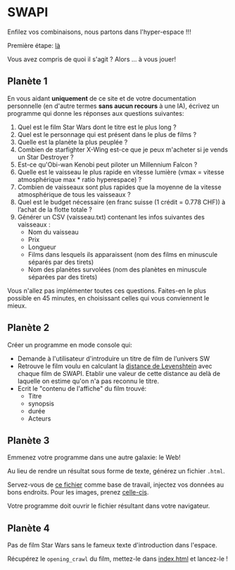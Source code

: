 # SWAPI

Enfilez vos combinaisons, nous partons dans l'hyper-espace !!!

Première étape: [là](https://swapi.dev/)

Vous avez compris de quoi il s'agit ? Alors ... à vous jouer!

## Planète 1

En vous aidant **uniquement** de ce site et de votre documentation personnelle (en d'autre termes **sans aucun recours** à une IA), écrivez un programme qui donne les réponses aux questions suivantes:

1. Quel est le film Star Wars dont le titre est le plus long ?
2. Quel est le personnage qui est présent dans le plus de films ?
3. Quelle est la planète la plus peuplée ?
4. Combien de starfighter X-Wing est-ce que je peux m'acheter si je vends un Star Destroyer ?
5. Est-ce qu'Obi-wan Kenobi peut piloter un Millennium Falcon ?
6. Quelle est le vaisseau le plus rapide en vitesse lumière (vmax = vitesse atmosphérique max * ratio hyperespace) ?
7. Combien de vaisseaux sont plus rapides que la moyenne de la vitesse atmosphérique de tous les vaisseaux ?
8. Quel est le budget nécessaire (en franc suisse (1 crédit = 0.778 CHF)) à l’achat de la flotte totale ?
9. Générer un CSV (vaisseau.txt) contenant les infos suivantes des vaisseaux : 
   - Nom du vaisseau
   - Prix
   - Longueur
   - Films dans lesquels ils apparaissent (nom des films en minuscule séparés par des tirets)
   - Nom des planètes survolées (nom des planètes en minuscule séparées par des tirets)

Vous n'allez pas implémenter toutes ces questions. Faites-en le plus possible en 45 minutes, en choisissant celles qui vous conviennent le mieux.

## Planète 2

Créer un programme en mode console qui:

  - Demande à l'utilisateur d'introduire un titre de film de l’univers SW
  - Retrouve le film voulu en calculant la [distance de Levenshtein](https://fr.wikipedia.org/wiki/Distance_de_Levenshtein) avec chaque film de SWAPI. Etablir une valeur de cette distance au delà de laquelle on estime qu'on n'a pas reconnu le titre.
  - Ecrit le "contenu de l'affiche" du film trouvé: 
    - Titre
    - synopsis
    - durée
    - Acteurs

## Planète 3

Emmenez votre programme dans une autre galaxie: le Web!

Au lieu de rendre un résultat sous forme de texte, générez un fichier `.html`.

Servez-vous de [ce fichier](./billboard.html) comme base de travail, injectez vos données au bons endroits. Pour les images, prenez [celle-cis](./sw-affiches.zip).

Votre programme doit ouvrir le fichier résultant dans votre navigateur.

## Planète 4

Pas de film Star Wars sans le fameux texte d'introduction dans l'espace.

Récupérez le `opening_crawl` du film, mettez-le dans [index.html](./crawler/index.html) et lancez-le !
